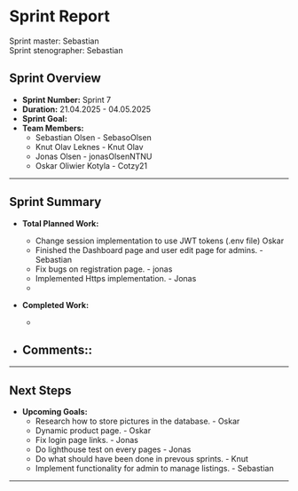 # **Sprint Report**

Sprint master: Sebastian  
Sprint stenographer: Sebastian

## **Sprint Overview**

- **Sprint Number:** Sprint 7
- **Duration:** 21.04.2025 - 04.05.2025
- **Sprint Goal:**
- **Team Members:**
  - Sebastian Olsen - SebasoOlsen
  - Knut Olav Leknes - Knut Olav
  - Jonas Olsen - jonasOlsenNTNU
  - Oskar Oliwier Kotyla - Cotzy21

---

## **Sprint Summary**

- **Total Planned Work:**

  - Change session implementation to use JWT tokens (.env file) Oskar
  - Finished the Dashboard page and user edit page for admins. -Sebastian
  - Fix bugs on registration page. - jonas
  - Implemented Https implementation. - Jonas
  -

- **Completed Work:**

  -

- **Comments::**
  -

---

## **Next Steps**

- **Upcoming Goals:**
  - Research how to store pictures in the database. - Oskar
  - Dynamic product page. - Oskar
  - Fix login page links. - Jonas
  - Do lighthouse test on every pages - Jonas
  - Do what should have been done in prevous sprints. - Knut
  - Implement functionality for admin to manage listings. - Sebastian

---
